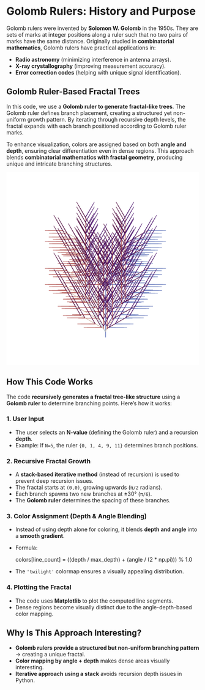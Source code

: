 
# Golomb Rulers: History and Purpose  

Golomb rulers were invented by **Solomon W. Golomb** in the 1950s. They are sets of marks at integer positions along a ruler such that no two pairs of marks have the same distance. Originally studied in **combinatorial mathematics**, Golomb rulers have practical applications in:  

- **Radio astronomy** (minimizing interference in antenna arrays).  
- **X-ray crystallography** (improving measurement accuracy).  
- **Error correction codes** (helping with unique signal identification).  

## Golomb Ruler-Based Fractal Trees  

In this code, we use a **Golomb ruler to generate fractal-like trees**. The Golomb ruler defines branch placement, creating a structured yet non-uniform growth pattern. By iterating through recursive depth levels, the fractal expands with each branch positioned according to Golomb ruler marks.  

To enhance visualization, colors are assigned based on both **angle and depth**, ensuring clear differentiation even in dense regions. This approach blends **combinatorial mathematics with fractal geometry**, producing unique and intricate branching structures.  

![Golomb](golomb.png)

## How This Code Works  

The code **recursively generates a fractal tree-like structure** using a **Golomb ruler** to determine branching points. Here’s how it works:

### 1. User Input  

- The user selects an **N-value** (defining the Golomb ruler) and a recursion **depth**.  
- Example: If `N=5`, the ruler `{0, 1, 4, 9, 11}` determines branch positions.  

### 2. Recursive Fractal Growth  

- A **stack-based iterative method** (instead of recursion) is used to prevent deep recursion issues.  
- The fractal starts at `(0,0)`, growing upwards (`π/2` radians).  
- Each branch spawns two new branches at ±30° (`π/6`).  
- The **Golomb ruler** determines the spacing of these branches.  

### 3. Color Assignment (Depth & Angle Blending)  

- Instead of using depth alone for coloring, it blends **depth and angle** into a **smooth gradient**.
- Formula:  

    colors[line_count] = ((depth / max_depth) + (angle / (2 * np.pi))) % 1.0

- The `'twilight'` colormap ensures a visually appealing distribution.  

### 4. Plotting the Fractal  

- The code uses **Matplotlib** to plot the computed line segments.  
- Dense regions become visually distinct due to the angle-depth-based color mapping.  

## Why Is This Approach Interesting?  

- **Golomb rulers provide a structured but non-uniform branching pattern** → creating a unique fractal.  
- **Color mapping by angle + depth** makes dense areas visually interesting.  
- **Iterative approach using a stack** avoids recursion depth issues in Python.  
